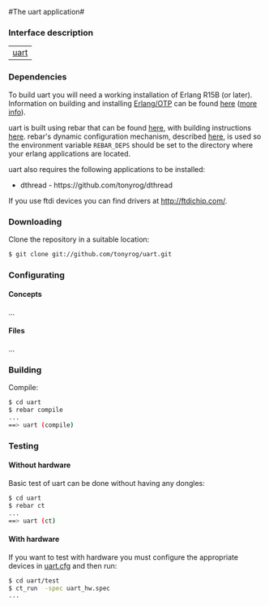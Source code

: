 

#The uart application#



### Interface description ###


<table width="100%" border="0" summary="list of modules">
<tr><td><a href="http://github.com/tonyrog/uart/blob/master/doc/uart.md" class="module">uart</a></td></tr></table>

### Dependencies ###

To build uart you will need a working installation of Erlang R15B (or
later).<br/>
Information on building and installing [Erlang/OTP](http://www.erlang.org)
can be found [here](https://github.com/erlang/otp/wiki/Installation)
([more info](https://github.com/erlang/otp/blob/master/INSTALL.md)).

uart is built using rebar that can be found [here](https://github.com/rebar/rebar), with building instructions [here](https://github.com/rebar/rebar/wiki/Building-rebar). rebar's dynamic configuration mechanism, described [here](https://github.com/rebar/rebar/wiki/Dynamic-configuration), is used so the environment variable `REBAR_DEPS` should be set to the directory where your erlang applications are located.

uart also requires the following applications to be installed:
<ul>
<li>dthread - https://github.com/tonyrog/dthread</li>
</ul>

If you use ftdi devices you can find drivers at http://ftdichip.com/.

### Downloading

Clone the repository in a suitable location:

```sh
$ git clone git://github.com/tonyrog/uart.git
```
### Configurating
#### Concepts

...

#### Files

...

### Building

Compile:

```sh
$ cd uart
$ rebar compile
...
==> uart (compile)
```

### Testing

#### Without hardware 

Basic test of uart can be done without having any dongles:

```sh
$ cd uart
$ rebar ct
...
==> uart (ct)
```
#### With hardware 

If you want to test with hardware you must configure the appropriate devices in [uart.cfg](http://github.com/tonyrog/uart/blob/master/test/uart.cfg) and then run:
```sh
$ cd uart/test
$ ct_run  -spec uart_hw.spec
...

```



